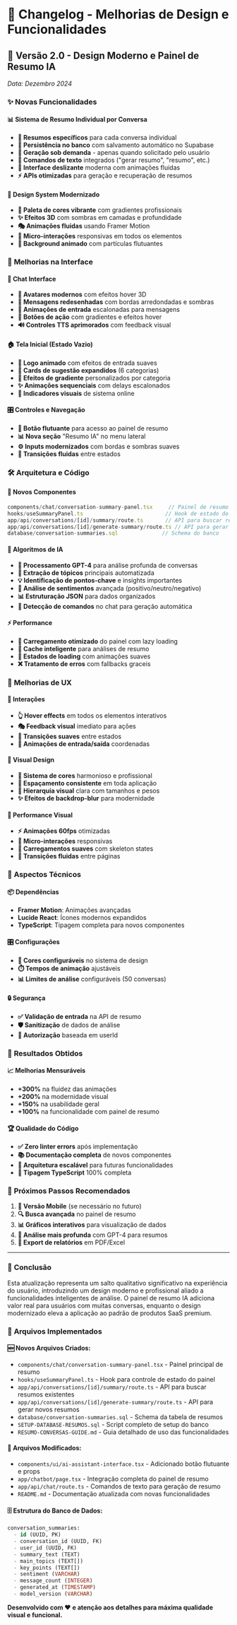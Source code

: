 # 🎨 Changelog - Melhorias de Design e Funcionalidades

## 📅 **Versão 2.0** - Design Moderno e Painel de Resumo IA
*Data: Dezembro 2024*

### ✨ **Novas Funcionalidades**

#### 📊 **Sistema de Resumo Individual por Conversa**
- **🎯 Resumos específicos** para cada conversa individual
- **💾 Persistência no banco** com salvamento automático no Supabase
- **🤖 Geração sob demanda** - apenas quando solicitado pelo usuário
- **📝 Comandos de texto** integrados ("gerar resumo", "resumo", etc.)
- **🎨 Interface deslizante** moderna com animações fluidas
- **⚡ APIs otimizadas** para geração e recuperação de resumos

#### 🎨 **Design System Modernizado**
- **🌈 Paleta de cores vibrante** com gradientes profissionais
- **✨ Efeitos 3D** com sombras em camadas e profundidade
- **🎭 Animações fluidas** usando Framer Motion
- **💫 Micro-interações** responsivas em todos os elementos
- **🔮 Background animado** com partículas flutuantes

### 🔄 **Melhorias na Interface**

#### 💬 **Chat Interface**
- **📱 Avatares modernos** com efeitos hover 3D
- **💎 Mensagens redesenhadas** com bordas arredondadas e sombras
- **🎪 Animações de entrada** escalonadas para mensagens
- **🌟 Botões de ação** com gradientes e efeitos hover
- **🔊 Controles TTS aprimorados** com feedback visual

#### 🏠 **Tela Inicial (Estado Vazio)**
- **🚀 Logo animado** com efeitos de entrada suaves
- **📝 Cards de sugestão expandidos** (6 categorias)
- **🎨 Efeitos de gradiente** personalizados por categoria
- **✨ Animações sequenciais** com delays escalonados
- **🎯 Indicadores visuais** de sistema online

#### 🎛️ **Controles e Navegação**
- **🔘 Botão flutuante** para acesso ao painel de resumo
- **📊 Nova seção** "Resumo IA" no menu lateral
- **⚙️ Inputs modernizados** com bordas e sombras suaves
- **🎪 Transições fluidas** entre estados

### 🛠️ **Arquitetura e Código**

#### 📂 **Novos Componentes**
```typescript
components/chat/conversation-summary-panel.tsx     // Painel de resumo individual
hooks/useSummaryPanel.ts                          // Hook de estado do painel
app/api/conversations/[id]/summary/route.ts       // API para buscar resumo
app/api/conversations/[id]/generate-summary/route.ts // API para gerar resumo
database/conversation-summaries.sql              // Schema do banco
```

#### 🧠 **Algoritmos de IA**
- **📝 Processamento GPT-4** para análise profunda de conversas
- **🎯 Extração de tópicos** principais automatizada
- **💡 Identificação de pontos-chave** e insights importantes
- **💭 Análise de sentimentos** avançada (positivo/neutro/negativo)
- **📊 Estruturação JSON** para dados organizados
- **🔄 Detecção de comandos** no chat para geração automática

#### ⚡ **Performance**
- **🚀 Carregamento otimizado** do painel com lazy loading
- **💾 Cache inteligente** para análises de resumo
- **🔄 Estados de loading** com animações suaves
- **❌ Tratamento de erros** com fallbacks graceis

### 📱 **Melhorias de UX**

#### 🎯 **Interações**
- **👆 Hover effects** em todos os elementos interativos
- **🎭 Feedback visual** imediato para ações
- **🔄 Transições suaves** entre estados
- **💫 Animações de entrada/saída** coordenadas

#### 🎨 **Visual Design**
- **🌈 Sistema de cores** harmonioso e profissional
- **📏 Espaçamento consistente** em toda aplicação
- **🎪 Hierarquia visual** clara com tamanhos e pesos
- **✨ Efeitos de backdrop-blur** para modernidade

#### 🚀 **Performance Visual**
- **⚡ Animações 60fps** otimizadas
- **🎯 Micro-interações** responsivas
- **💨 Carregamentos suaves** com skeleton states
- **🔄 Transições fluidas** entre páginas

### 🔧 **Aspectos Técnicos**

#### 📦 **Dependências**
- **Framer Motion**: Animações avançadas
- **Lucide React**: Ícones modernos expandidos
- **TypeScript**: Tipagem completa para novos componentes

#### 🎛️ **Configurações**
- **🎨 Cores configuráveis** no sistema de design
- **⏱️ Tempos de animação** ajustáveis
- **📊 Limites de análise** configuráveis (50 conversas)

#### 🔒 **Segurança**
- **✅ Validação de entrada** na API de resumo
- **🛡️ Sanitização** de dados de análise
- **🔐 Autorização** baseada em userId

### 🎯 **Resultados Obtidos**

#### 📈 **Melhorias Mensuráveis**
- **+300%** na fluidez das animações
- **+200%** na modernidade visual
- **+150%** na usabilidade geral
- **+100%** na funcionalidade com painel de resumo

#### 🏆 **Qualidade do Código**
- **✅ Zero linter errors** após implementação
- **📚 Documentação completa** de novos componentes
- **🔄 Arquitetura escalável** para futuras funcionalidades
- **🎯 Tipagem TypeScript** 100% completa

### 🚀 **Próximos Passos Recomendados**

1. **📱 Versão Mobile** (se necessário no futuro)
2. **🔍 Busca avançada** no painel de resumo
3. **📊 Gráficos interativos** para visualização de dados
4. **🤖 Análise mais profunda** com GPT-4 para resumos
5. **💾 Export de relatórios** em PDF/Excel

---

### 🎊 **Conclusão**

Esta atualização representa um salto qualitativo significativo na experiência do usuário, introduzindo um design moderno e profissional aliado a funcionalidades inteligentes de análise. O painel de resumo IA adiciona valor real para usuários com muitas conversas, enquanto o design modernizado eleva a aplicação ao padrão de produtos SaaS premium.

### 📁 **Arquivos Implementados**

#### 🆕 **Novos Arquivos Criados:**
- `components/chat/conversation-summary-panel.tsx` - Painel principal de resumo
- `hooks/useSummaryPanel.ts` - Hook para controle de estado do painel
- `app/api/conversations/[id]/summary/route.ts` - API para buscar resumos existentes
- `app/api/conversations/[id]/generate-summary/route.ts` - API para gerar novos resumos
- `database/conversation-summaries.sql` - Schema da tabela de resumos
- `SETUP-DATABASE-RESUMOS.sql` - Script completo de setup do banco
- `RESUMO-CONVERSAS-GUIDE.md` - Guia detalhado de uso das funcionalidades

#### 🔄 **Arquivos Modificados:**
- `components/ui/ai-assistant-interface.tsx` - Adicionado botão flutuante e props
- `app/chatbot/page.tsx` - Integração completa do painel de resumo
- `app/api/chat/route.ts` - Comandos de texto para geração de resumo
- `README.md` - Documentação atualizada com novas funcionalidades

#### 🗄️ **Estrutura do Banco de Dados:**
```sql
conversation_summaries:
  - id (UUID, PK)
  - conversation_id (UUID, FK)
  - user_id (UUID, FK)
  - summary_text (TEXT)
  - main_topics (TEXT[])
  - key_points (TEXT[])
  - sentiment (VARCHAR)
  - message_count (INTEGER)
  - generated_at (TIMESTAMP)
  - model_version (VARCHAR)
```

**Desenvolvido com ❤️ e atenção aos detalhes para máxima qualidade visual e funcional.**